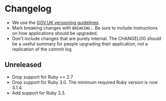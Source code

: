 # Changelog

- We use the [GOV.UK versioning guidelines](https://docs.publishing.service.gov.uk/manual/publishing-a-ruby-gem.html#versioning).
- Mark breaking changes with `BREAKING:`. Be sure to include instructions on how applications should be upgraded.
- Don't include changes that are purely internal. The CHANGELOG should be a
  useful summary for people upgrading their application, not a replication
  of the commit log.

## Unreleased

- Drop support for Ruby <= 2.7
- Drop support for Ruby 3.0. The minimum required Ruby version is now 3.1.4.
- Add support for Ruby 3.3.
